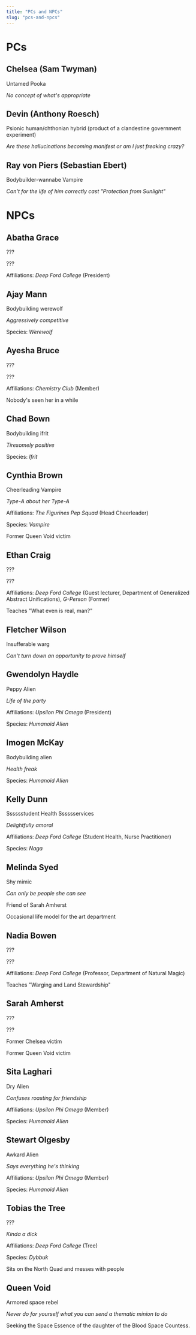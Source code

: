 ```yaml
---
title: "PCs and NPCs"
slug: "pcs-and-npcs"
---
```


# PCs

## Chelsea (Sam Twyman)
Untamed Pooka

_No concept of what's appropriate_

## Devin (Anthony Roesch)
Psionic human/chthonian hybrid (product of a clandestine government experiment)

_Are these hallucinations becoming manifest or am I just freaking crazy?_

## Ray von Piers (Sebastian Ebert)
Bodybuilder-wannabe Vampire

_Can't for the life of him correctly cast "Protection from Sunlight"_

# NPCs

## Abatha Grace
???

???

Affiliations: _Deep Ford College_ (President)

## Ajay Mann
Bodybuilding werewolf

_Aggressively competitive_

Species: _Werewolf_

## Ayesha Bruce
???

???

Affiliations: _Chemistry Club_ (Member)

Nobody's seen her in a while

## Chad Bown
Bodybuilding ifrit

_Tiresomely positive_

Species: _Ifrit_

## Cynthia Brown
Cheerleading Vampire

_Type-A about her Type-A_

Affiliations: _The Figurines Pep Squad_ (Head Cheerleader)

Species: _Vampire_

Former Queen Void victim

## Ethan Craig
???

???

Affiliations: _Deep Ford College_ (Guest lecturer, Department of Generalized Abstract Unifications), _G-Person_ (Former)

Teaches "What even is real, man?"

## Fletcher Wilson
Insufferable warg

_Can't turn down an opportunity to prove himself_

## Gwendolyn Haydle
Peppy Alien

_Life of the party_

Affiliations: _Upsilon Phi Omega_ (President)

Species: _Humanoid Alien_

## Imogen McKay
Bodybuilding alien

_Health freak_

Species: _Humanoid Alien_

## Kelly Dunn
Sssssstudent Health Sssssservices

_Delightfully amoral_

Affiliations: _Deep Ford College_ (Student Health, Nurse Practitioner)

Species: _Naga_

## Melinda Syed
Shy mimic

_Can only be people she can see_

Friend of Sarah Amherst

Occasional life model for the art department

## Nadia Bowen
???

???

Affiliations: _Deep Ford College_ (Professor, Department of Natural Magic)

Teaches "Warging and Land Stewardship"

## Sarah Amherst
???

???

Former Chelsea victim

Former Queen Void victim

## Sita Laghari
Dry Alien

_Confuses roasting for friendship_

Affiliations: _Upsilon Phi Omega_ (Member)

Species: _Humanoid Alien_

## Stewart Olgesby
Awkard Alien

_Says everything he's thinking_

Affiliations: _Upsilon Phi Omega_ (Member)

Species: _Humanoid Alien_

## Tobias the Tree
???

_Kinda a dick_

Affiliations: _Deep Ford College_ (Tree)

Species: _Dybbuk_

Sits on the North Quad and messes with people

## Queen Void
Armored space rebel

_Never do for yourself what you can send a thematic minion to do_

Seeking the Space Essence of the daughter of the Blood Space Countess.
